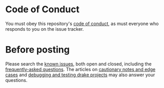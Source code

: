 # Code of Conduct

You must obey this repository's [code of conduct](https://github.com/ropensci/drake/blob/master/CONDUCT.md), as must everyone who responds to you on the issue tracker.

# Before posting

Please search the [known issues](https://github.com/ropensci/drake/issues), both open and closed, including the [frequently-asked questions](https://github.com/ropensci/drake/issues?q=is%3Aissue+is%3Aopen+label%3A%22Frequently+Asked+Question%22). The articles on [cautionary notes and edge cases](https://ropensci.github.io/drake/articles/caution.html) and [debugging and testing drake projects](https://ropensci.github.io/drake/articles/debug.html) may also answer your questions.
